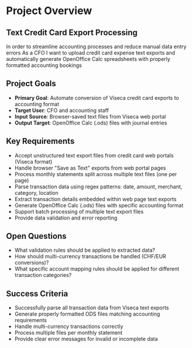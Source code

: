 # Project Overview

## Text Credit Card Export Processing

In order to streamline accounting processes and reduce manual data entry errors
As a CFO
I want to upload credit card expense text exports and automatically generate OpenOffice Calc spreadsheets with properly formatted accounting bookings

## Project Goals

- **Primary Goal**: Automate conversion of Viseca credit card exports to accounting format
- **Target User**: CFO and accounting staff
- **Input Source**: Browser-saved text files from Viseca web portal
- **Output Target**: OpenOffice Calc (.ods) files with journal entries

## Key Requirements

- Accept unstructured text export files from credit card web portals (Viseca format)
- Handle browser "Save as Text" exports from web portal pages
- Process monthly statements split across multiple text files (one per page)
- Parse transaction data using regex patterns: date, amount, merchant, category, location
- Extract transaction details embedded within web page text exports
- Generate OpenOffice Calc (.ods) files with specific accounting format
- Support batch processing of multiple text export files
- Provide data validation and error reporting

## Open Questions

- What validation rules should be applied to extracted data?
- How should multi-currency transactions be handled (CHF/EUR conversions)?
- What specific account mapping rules should be applied for different transaction categories?

## Success Criteria

- Successfully parse all transaction data from Viseca text exports
- Generate properly formatted ODS files matching accounting requirements
- Handle multi-currency transactions correctly
- Process multiple files per monthly statement
- Provide clear error messages for invalid or incomplete data